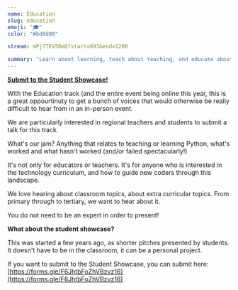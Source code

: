 ```yaml
---
name: Education
slug: education
emoji: "🎓"
color: "#bd8d00"

stream: mPj7TEV56mQ?start=693&end=1206

summary: "Learn about learning, teach about teaching, and educate about education."
---
```


**[Submit to the Student Showcase!](https://forms.gle/F6JhtbFoZhVBzvz16)**

With the Education track (and the entire event being online this year, this is a great oppourtinuty to get a bunch of voices that would otherwise be really difficult to hear from in an in-person event. 

We are particularly interested in regional teachers and students to submit a talk for this track. 

What's our jam? Anything that relates to teaching or learning Python, what's worked and what hasn't worked (and/or failed spectacularly!)

It's not only for educators or teachers. It's for anyone who is interested in the technology curriculum, and how to guide new coders through this landscape. 

We love hearing about classroom topics, about extra curricular topics. From primary through to tertiary, we want to hear about it. 

You do not need to be an expert in order to present!

**What about the student showcase?**

This was started a few years ago, as shorter pitches presented by students. It doesn't have to be in the classroom, it can be a personal project.

If you want to submit to the Student Showcase, you can submit here: [https://forms.gle/F6JhtbFoZhVBzvz16](https://forms.gle/F6JhtbFoZhVBzvz16)

